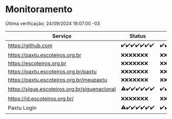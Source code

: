 # Monitoramento

Última verificação: 24/09/2024 19:07:00 -03

|Serviço|Status|Últimas 24h|
|---|---|---|
|https://github.com|<span title="2024-09-17: OK=24">✔️</span><span title="2024-09-18: OK=23">✔️</span><span title="2024-09-19: OK=23">✔️</span><span title="2024-09-20: OK=23">✔️</span><span title="2024-09-21: OK=23">✔️</span><span title="2024-09-22: OK=23">✔️</span><span title="2024-09-23: OK=21">✔️</span>|<span title="23/09/2024 19:07:00 -03 : 200">✔️</span><span title="23/09/2024 20:07:00 -03 : 200">✔️</span><span title="23/09/2024 21:39:00 -03 : 200">✔️</span><span title="23/09/2024 23:11:00 -03 : 200">✔️</span><span title="24/09/2024 00:14:00 -03 : 200">✔️</span><span title="24/09/2024 01:10:00 -03 : 200">✔️</span><span title="24/09/2024 02:08:00 -03 : 200">✔️</span><span title="24/09/2024 03:12:00 -03 : 200">✔️</span><span title="24/09/2024 04:08:00 -03 : 200">✔️</span><span title="24/09/2024 05:12:00 -03 : 200">✔️</span><span title="24/09/2024 06:08:00 -03 : 200">✔️</span><span title="24/09/2024 07:08:00 -03 : 200">✔️</span><span title="24/09/2024 08:06:00 -03 : 200">✔️</span><span title="24/09/2024 09:14:00 -03 : 200">✔️</span><span title="24/09/2024 10:17:00 -03 : 200">✔️</span><span title="24/09/2024 11:07:00 -03 : 200">✔️</span><span title="24/09/2024 12:08:00 -03 : 200">✔️</span><span title="24/09/2024 13:09:00 -03 : 200">✔️</span><span title="24/09/2024 14:07:00 -03 : 200">✔️</span><span title="24/09/2024 15:10:00 -03 : 200">✔️</span><span title="24/09/2024 16:06:00 -03 : 200">✔️</span><span title="24/09/2024 17:09:00 -03 : 200">✔️</span><span title="24/09/2024 18:06:00 -03 : 200">✔️</span><span title="24/09/2024 19:07:00 -03 : 200">✔️</span>|
|https://paxtu.escoteiros.org.br|<span title="2024-09-17: Falhas=24">❌</span><span title="2024-09-18: Falhas=23">❌</span><span title="2024-09-19: Falhas=23">❌</span><span title="2024-09-20: Falhas=23">❌</span><span title="2024-09-21: Falhas=23">❌</span><span title="2024-09-22: Falhas=23">❌</span><span title="2024-09-23: Falhas=21">❌</span>|<span title="23/09/2024 19:07:00 -03 : 403">❌</span><span title="23/09/2024 20:07:00 -03 : 403">❌</span><span title="23/09/2024 21:39:00 -03 : 403">❌</span><span title="23/09/2024 23:11:00 -03 : 403">❌</span><span title="24/09/2024 00:14:00 -03 : 403">❌</span><span title="24/09/2024 01:10:00 -03 : 403">❌</span><span title="24/09/2024 02:08:00 -03 : 403">❌</span><span title="24/09/2024 03:12:00 -03 : 403">❌</span><span title="24/09/2024 04:08:00 -03 : 403">❌</span><span title="24/09/2024 05:12:00 -03 : 403">❌</span><span title="24/09/2024 06:08:00 -03 : 403">❌</span><span title="24/09/2024 07:08:00 -03 : 403">❌</span><span title="24/09/2024 08:06:00 -03 : 403">❌</span><span title="24/09/2024 09:14:00 -03 : 403">❌</span><span title="24/09/2024 10:17:00 -03 : 403">❌</span><span title="24/09/2024 11:07:00 -03 : 403">❌</span><span title="24/09/2024 12:08:00 -03 : 403">❌</span><span title="24/09/2024 13:09:00 -03 : 403">❌</span><span title="24/09/2024 14:07:00 -03 : 403">❌</span><span title="24/09/2024 15:10:00 -03 : 403">❌</span><span title="24/09/2024 16:06:00 -03 : 403">❌</span><span title="24/09/2024 17:09:00 -03 : 403">❌</span><span title="24/09/2024 18:06:00 -03 : 403">❌</span><span title="24/09/2024 19:07:00 -03 : 403">❌</span>|
|https://escoteiros.org.br|<span title="2024-09-17: Falhas=24">❌</span><span title="2024-09-18: Falhas=23">❌</span><span title="2024-09-19: Falhas=23">❌</span><span title="2024-09-20: Falhas=23">❌</span><span title="2024-09-21: Falhas=23">❌</span><span title="2024-09-22: Falhas=23">❌</span><span title="2024-09-23: Falhas=21">❌</span>|<span title="23/09/2024 19:07:00 -03 : 403">❌</span><span title="23/09/2024 20:07:00 -03 : 403">❌</span><span title="23/09/2024 21:39:00 -03 : 403">❌</span><span title="23/09/2024 23:11:00 -03 : 403">❌</span><span title="24/09/2024 00:14:00 -03 : 403">❌</span><span title="24/09/2024 01:10:00 -03 : 403">❌</span><span title="24/09/2024 02:08:00 -03 : 403">❌</span><span title="24/09/2024 03:12:00 -03 : 403">❌</span><span title="24/09/2024 04:08:00 -03 : 403">❌</span><span title="24/09/2024 05:12:00 -03 : 403">❌</span><span title="24/09/2024 06:08:00 -03 : 403">❌</span><span title="24/09/2024 07:08:00 -03 : 403">❌</span><span title="24/09/2024 08:06:00 -03 : 403">❌</span><span title="24/09/2024 09:15:00 -03 : 403">❌</span><span title="24/09/2024 10:17:00 -03 : 403">❌</span><span title="24/09/2024 11:07:00 -03 : 403">❌</span><span title="24/09/2024 12:08:00 -03 : 403">❌</span><span title="24/09/2024 13:09:00 -03 : 403">❌</span><span title="24/09/2024 14:07:00 -03 : 403">❌</span><span title="24/09/2024 15:10:00 -03 : 403">❌</span><span title="24/09/2024 16:06:00 -03 : 403">❌</span><span title="24/09/2024 17:09:00 -03 : 403">❌</span><span title="24/09/2024 18:06:00 -03 : 403">❌</span><span title="24/09/2024 19:07:00 -03 : 403">❌</span>|
|https://paxtu.escoteiros.org.br/paxtu|<span title="2024-09-17: Falhas=24">❌</span><span title="2024-09-18: Falhas=23">❌</span><span title="2024-09-19: Falhas=23">❌</span><span title="2024-09-20: Falhas=23">❌</span><span title="2024-09-21: Falhas=23">❌</span><span title="2024-09-22: Falhas=23">❌</span><span title="2024-09-23: Falhas=21">❌</span>|<span title="23/09/2024 19:07:00 -03 : 403">❌</span><span title="23/09/2024 20:07:00 -03 : 403">❌</span><span title="23/09/2024 21:39:00 -03 : 403">❌</span><span title="23/09/2024 23:11:00 -03 : 403">❌</span><span title="24/09/2024 00:14:00 -03 : 403">❌</span><span title="24/09/2024 01:10:00 -03 : 403">❌</span><span title="24/09/2024 02:08:00 -03 : 403">❌</span><span title="24/09/2024 03:12:00 -03 : 403">❌</span><span title="24/09/2024 04:08:00 -03 : 403">❌</span><span title="24/09/2024 05:12:00 -03 : 403">❌</span><span title="24/09/2024 06:08:00 -03 : 403">❌</span><span title="24/09/2024 07:08:00 -03 : 403">❌</span><span title="24/09/2024 08:06:00 -03 : 403">❌</span><span title="24/09/2024 09:15:00 -03 : 403">❌</span><span title="24/09/2024 10:17:00 -03 : 403">❌</span><span title="24/09/2024 11:07:00 -03 : 403">❌</span><span title="24/09/2024 12:08:00 -03 : 403">❌</span><span title="24/09/2024 13:09:00 -03 : 403">❌</span><span title="24/09/2024 14:07:00 -03 : 403">❌</span><span title="24/09/2024 15:10:00 -03 : 403">❌</span><span title="24/09/2024 16:06:00 -03 : 403">❌</span><span title="24/09/2024 17:09:00 -03 : 403">❌</span><span title="24/09/2024 18:06:00 -03 : 403">❌</span><span title="24/09/2024 19:07:00 -03 : 403">❌</span>|
|https://paxtu.escoteiros.org.br/meupaxtu|<span title="2024-09-17: Falhas=24">❌</span><span title="2024-09-18: Falhas=23">❌</span><span title="2024-09-19: Falhas=23">❌</span><span title="2024-09-20: Falhas=23">❌</span><span title="2024-09-21: Falhas=23">❌</span><span title="2024-09-22: Falhas=23">❌</span><span title="2024-09-23: Falhas=21">❌</span>|<span title="23/09/2024 19:07:00 -03 : 403">❌</span><span title="23/09/2024 20:07:00 -03 : 403">❌</span><span title="23/09/2024 21:39:00 -03 : 403">❌</span><span title="23/09/2024 23:11:00 -03 : 403">❌</span><span title="24/09/2024 00:14:00 -03 : 403">❌</span><span title="24/09/2024 01:10:00 -03 : 403">❌</span><span title="24/09/2024 02:08:00 -03 : 403">❌</span><span title="24/09/2024 03:12:00 -03 : 403">❌</span><span title="24/09/2024 04:08:00 -03 : 403">❌</span><span title="24/09/2024 05:12:00 -03 : 403">❌</span><span title="24/09/2024 06:08:00 -03 : 403">❌</span><span title="24/09/2024 07:08:00 -03 : 403">❌</span><span title="24/09/2024 08:06:00 -03 : 403">❌</span><span title="24/09/2024 09:15:00 -03 : 403">❌</span><span title="24/09/2024 10:17:00 -03 : 403">❌</span><span title="24/09/2024 11:07:00 -03 : 403">❌</span><span title="24/09/2024 12:08:00 -03 : 403">❌</span><span title="24/09/2024 13:09:00 -03 : 403">❌</span><span title="24/09/2024 14:07:00 -03 : 403">❌</span><span title="24/09/2024 15:10:00 -03 : 403">❌</span><span title="24/09/2024 16:06:00 -03 : 403">❌</span><span title="24/09/2024 17:09:00 -03 : 403">❌</span><span title="24/09/2024 18:06:00 -03 : 403">❌</span><span title="24/09/2024 19:07:00 -03 : 403">❌</span>|
|https://sigue.escoteiros.org.br/siguenacional|<span title="2024-09-17: OK=23, Falhas=1">⚠️</span><span title="2024-09-18: OK=23">✔️</span><span title="2024-09-19: OK=23">✔️</span><span title="2024-09-20: OK=23">✔️</span><span title="2024-09-21: OK=23">✔️</span><span title="2024-09-22: OK=23">✔️</span><span title="2024-09-23: OK=21">✔️</span>|<span title="23/09/2024 19:07:00 -03 : 200">✔️</span><span title="23/09/2024 20:07:00 -03 : 200">✔️</span><span title="23/09/2024 21:39:00 -03 : 200">✔️</span><span title="23/09/2024 23:11:00 -03 : 200">✔️</span><span title="24/09/2024 00:14:00 -03 : 200">✔️</span><span title="24/09/2024 01:10:00 -03 : 200">✔️</span><span title="24/09/2024 02:08:00 -03 : 200">✔️</span><span title="24/09/2024 03:12:00 -03 : 200">✔️</span><span title="24/09/2024 04:08:00 -03 : 200">✔️</span><span title="24/09/2024 05:12:00 -03 : 200">✔️</span><span title="24/09/2024 06:08:00 -03 : 200">✔️</span><span title="24/09/2024 07:08:00 -03 : 200">✔️</span><span title="24/09/2024 08:06:00 -03 : 200">✔️</span><span title="24/09/2024 09:15:00 -03 : 200">✔️</span><span title="24/09/2024 10:17:00 -03 : 200">✔️</span><span title="24/09/2024 11:07:00 -03 : 200">✔️</span><span title="24/09/2024 12:08:00 -03 : 200">✔️</span><span title="24/09/2024 13:09:00 -03 : 200">✔️</span><span title="24/09/2024 14:07:00 -03 : 200">✔️</span><span title="24/09/2024 15:10:00 -03 : 200">✔️</span><span title="24/09/2024 16:06:00 -03 : 200">✔️</span><span title="24/09/2024 17:09:00 -03 : 200">✔️</span><span title="24/09/2024 18:06:00 -03 : 200">✔️</span><span title="24/09/2024 19:07:00 -03 : 200">✔️</span>|
|https://id.escoteiros.org.br/|<span title="2024-09-17: Falhas=24">❌</span><span title="2024-09-18: Falhas=23">❌</span><span title="2024-09-19: Falhas=23">❌</span><span title="2024-09-20: Falhas=23">❌</span><span title="2024-09-21: Falhas=23">❌</span><span title="2024-09-22: Falhas=23">❌</span><span title="2024-09-23: Falhas=21">❌</span>|<span title="23/09/2024 19:07:00 -03 : 403">❌</span><span title="23/09/2024 20:07:00 -03 : 403">❌</span><span title="23/09/2024 21:39:00 -03 : 403">❌</span><span title="23/09/2024 23:11:00 -03 : 403">❌</span><span title="24/09/2024 00:14:00 -03 : 403">❌</span><span title="24/09/2024 01:10:00 -03 : 403">❌</span><span title="24/09/2024 02:08:00 -03 : 403">❌</span><span title="24/09/2024 03:12:00 -03 : 403">❌</span><span title="24/09/2024 04:08:00 -03 : 403">❌</span><span title="24/09/2024 05:12:00 -03 : 403">❌</span><span title="24/09/2024 06:08:00 -03 : 403">❌</span><span title="24/09/2024 07:08:00 -03 : 403">❌</span><span title="24/09/2024 08:06:00 -03 : 403">❌</span><span title="24/09/2024 09:15:00 -03 : 403">❌</span><span title="24/09/2024 10:17:00 -03 : 403">❌</span><span title="24/09/2024 11:07:00 -03 : 403">❌</span><span title="24/09/2024 12:08:00 -03 : 403">❌</span><span title="24/09/2024 13:09:00 -03 : 403">❌</span><span title="24/09/2024 14:07:00 -03 : 403">❌</span><span title="24/09/2024 15:10:00 -03 : 403">❌</span><span title="24/09/2024 16:06:00 -03 : 403">❌</span><span title="24/09/2024 17:09:00 -03 : 403">❌</span><span title="24/09/2024 18:06:00 -03 : 403">❌</span><span title="24/09/2024 19:07:00 -03 : 403">❌</span>|
|Paxtu Login|<span title="2024-09-17: OK=23, Falhas=1">⚠️</span><span title="2024-09-18: OK=23">✔️</span><span title="2024-09-19: OK=23">✔️</span><span title="2024-09-20: OK=23">✔️</span><span title="2024-09-21: OK=23">✔️</span><span title="2024-09-22: OK=23">✔️</span><span title="2024-09-23: OK=21">✔️</span>|<span title="23/09/2024 19:07:00 -03 : 200">✔️</span><span title="23/09/2024 20:07:00 -03 : 200">✔️</span><span title="23/09/2024 21:39:00 -03 : 200">✔️</span><span title="23/09/2024 23:11:00 -03 : 200">✔️</span><span title="24/09/2024 00:14:00 -03 : 200">✔️</span><span title="24/09/2024 01:10:00 -03 : 200">✔️</span><span title="24/09/2024 02:08:00 -03 : 200">✔️</span><span title="24/09/2024 03:12:00 -03 : 200">✔️</span><span title="24/09/2024 04:08:00 -03 : 200">✔️</span><span title="24/09/2024 05:12:00 -03 : 200">✔️</span><span title="24/09/2024 06:08:00 -03 : 200">✔️</span><span title="24/09/2024 07:08:00 -03 : 200">✔️</span><span title="24/09/2024 08:06:00 -03 : 200">✔️</span><span title="24/09/2024 09:15:00 -03 : 200">✔️</span><span title="24/09/2024 10:17:00 -03 : 200">✔️</span><span title="24/09/2024 11:07:00 -03 : 200">✔️</span><span title="24/09/2024 12:08:00 -03 : 200">✔️</span><span title="24/09/2024 13:09:00 -03 : 200">✔️</span><span title="24/09/2024 14:07:00 -03 : 200">✔️</span><span title="24/09/2024 15:10:00 -03 : 200">✔️</span><span title="24/09/2024 16:06:00 -03 : 200">✔️</span><span title="24/09/2024 17:09:00 -03 : 200">✔️</span><span title="24/09/2024 18:06:00 -03 : 200">✔️</span><span title="24/09/2024 19:07:00 -03 : 200">✔️</span>|
